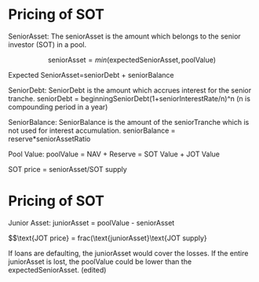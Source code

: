 # Pricing of SOT

SeniorAsset: The seniorAsset is the amount which belongs to the senior investor (SOT) in a pool.

$$\text{seniorAsset} = min(\text{expectedSeniorAsset},\text{poolValue})$$

Expected SeniorAsset=seniorDebt + seniorBalance

SeniorDebt: SeniorDebt is the amount which accrues interest for the senior tranche.
seniorDebt = beginningSeniorDebt(1+seniorInterestRate/n)^n (n is compounding period in a year)

SeniorBalance: SeniorBalance is the amount of the seniorTranche which is not used for interest accumulation.
seniorBalance = reserve*seniorAssetRatio

Pool Value: poolValue = NAV + Reserve = SOT Value + JOT Value

SOT price = seniorAsset/SOT supply 

# Pricing of SOT

Junior Asset: juniorAsset = poolValue - seniorAsset

$$\text{JOT price} = frac(\text{juniorAsset}\text{JOT supply}

If loans are defaulting, the juniorAsset would cover the losses. If the entire juniorAsset is lost, the poolValue could be lower than the expectedSeniorAsset. (edited) 
